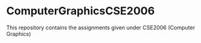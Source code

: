 # ComputerGraphicsCSE2006
This repository contains the assignments given under CSE2006 (Computer Graphics) 
